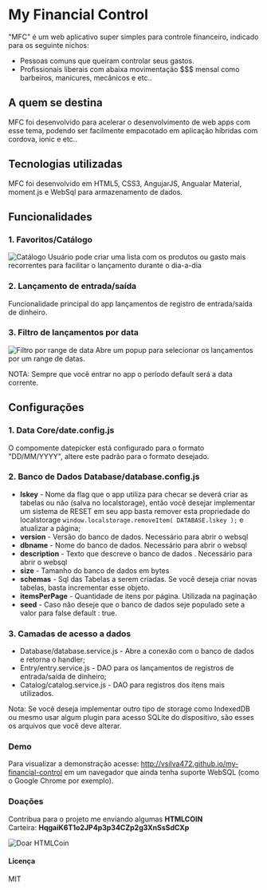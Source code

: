 # My Financial Control
"MFC" é um  web aplicativo super simples para controle financeiro, indicado para os seguinte nichos:
 * Pessoas comuns que queiram controlar seus gastos.
 * Profissionais liberais com abaixa movimentação $$$ mensal como barbeiros, manicures, mecânicos e etc..

## A quem se destina
MFC foi desenvolvido para acelerar o desenvolvimento de web apps com esse tema, podendo ser facilmente empacotado em aplicação híbridas com cordova, ionic e etc..

## Tecnologias utilizadas
MFC foi desenvolvido em HTML5, CSS3, AngujarJS, Angualar Material, moment.js e WebSql para armazenamento de dados.

## Funcionalidades
### 1. Favoritos/Catálogo 
![Catálogo](https://www.materialui.co/materialIcons/communication/import_contacts_black_24x24.png) Usuário pode criar uma lista com os produtos ou gasto mais recorrentes para facilitar o lançamento durante o dia-a-dia

### 2. Lançamento de entrada/saída 
Funcionalidade principal do app lançamentos de registro de entrada/saída de dinheiro.

### 3. Filtro de lançamentos por data
![Filtro por range de data](https://www.materialui.co/materialIcons/action/date_range_black_24x24.png) Abre um popup para selecionar os lançamentos por um range de datas.

NOTA: Sempre que você entrar no app o período default será a data corrente.

## Configurações

### 1. Data Core/date.config.js

O compomente datepicker está configurado para o formato "DD/MM/YYYY", altere este padrão para o formato desejado.

### 2. Banco de Dados Database/database.config.js
* **lskey** - Nome da flag que o app utiliza para checar se deverá criar as tabelas ou não (salva no localstorage), então você desejar implementar um sistema de RESET em seu app basta remover esta propriedade do localstorage `window.localstorage.removeItem( DATABASE.lskey );` e atualizar a página;
* **version** - Versão do banco de dados. Necessário para abrir o websql
* **dbname** - Nome do banco de dados. Necessário para abrir o websql
* **description** - Texto que descreve o banco de dados . Necessário para abrir o websql
* **size** - Tamanho do banco de dados em bytes
* **schemas** - Sql das Tabelas a serem criadas. Se você deseja criar novas tabelas, basta incrementar esse objeto.
* **itemsPerPage** - Quantidade de itens por página. Utilizada na paginação 
* **seed** - Caso não deseje que o banco de dados seje populado sete a valor para false default : true.

### 3. Camadas de acesso a dados
* Database/database.service.js - Abre a conexão com o banco de dados e retorna o handler;
* Entry/entry.service.js - DAO para os lançamentos de registros de entrada/saída de dinheiro; 
* Catalog/catalog.service.js - DAO para registros dos itens mais utilizados. 

Nota: Se você deseja implementar outro tipo de storage como IndexedDB ou mesmo usar algum plugin para acesso SQLite do dispositivo, são esses os arquivos que você deve alterar. 

### Demo
Para visualizar a demonstração acesse: http://vsilva472.github.io/my-financial-control em um navegador que ainda tenha suporte WebSQL (como o Google Chrome por exemplo).

### Doações
Contribua para o projeto me enviando algumas **HTMLCOIN**  
Carteira: **HqgaiK6T1o2JP4p3p34CZp2g3XnSsSdCXp**
  
![Doar HTMLCoin](https://www.viniciusdesouza.com.br/img/htmlcoin.png)

#### Licença
MIT
